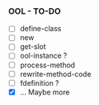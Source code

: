 ### OOL - TO-DO
- [ ] define-class
- [ ] new
- [ ] get-slot
- [ ] ool-instance	?
- [ ] process-method
- [ ] rewrite-method-code
- [ ] fdefinition	?
- [X] ... Maybe more 
